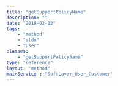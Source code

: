 ```yaml
---
title: "getSupportPolicyName"
description: ""
date: "2018-02-12"
tags:
    - "method"
    - "sldn"
    - "User"
classes:
    - "getSupportPolicyName"
type: "reference"
layout: "method"
mainService : "SoftLayer_User_Customer"
---
```

